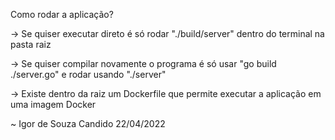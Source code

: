 Como rodar a aplicação?

-> Se quiser executar direto é só rodar "./build/server" dentro do terminal na pasta raiz

-> Se quiser compilar novamente o programa é só usar "go build ./server.go" e rodar usando "./server"

-> Existe dentro da raiz um Dockerfile que permite executar a aplicação em uma imagem Docker





~ Igor de Souza Candido
22/04/2022